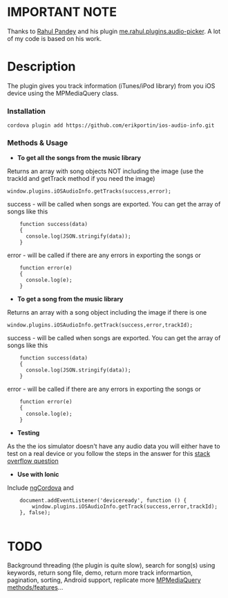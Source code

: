 # IMPORTANT NOTE

Thanks to [Rahul Pandey](https://github.com/an-rahulpandey) and his plugin [me.rahul.plugins.audio-picker](https://github.com/an-rahulpandey/ios-audio-picker.git). A lot of my code is based on his work.

# Description

The plugin gives you track information (iTunes/iPod library) from you iOS device using the MPMediaQuery class.

### Installation

    cordova plugin add https://github.com/erikportin/ios-audio-info.git

### Methods & Usage

- **To get all the songs from the music library**

Returns an array with song objects NOT including the image (use the trackId and getTrack method if you need the image)


````
window.plugins.iOSAudioInfo.getTracks(success,error);
````



  success - will be called when songs are exported. You can get the array of songs like this
  
```
    function success(data)
    {
      console.log(JSON.stringify(data));
    }
```
  
 error - will be called if there are any errors in exporting the songs or 

```
    function error(e)
    {
      console.log(e);
    }
```  

- **To get a song from the music library**

Returns an array with a song object including the image if there is one

````
window.plugins.iOSAudioInfo.getTrack(success,error,trackId);
````


  success - will be called when songs are exported. You can get the array of songs like this
  
```
    function success(data)
    {
      console.log(JSON.stringify(data));
    }
```
  
 error - will be called if there are any errors in exporting the songs or 

```
    function error(e)
    {
      console.log(e);
    }
```  

- **Testing**

As the the ios simulator doesn't have any audio data you will either have to test on a real device or you follow the steps in the answer for this [stack overflow question](http://stackoverflow.com/questions/3159716/can-i-access-ipod-library-on-simulator)

- **Use with Ionic**

Include [ngCordova](http://ngcordova.com/) and 

```
    document.addEventListener('deviceready', function () {
        window.plugins.iOSAudioInfo.getTrack(success,error,trackId);
    }, false);
        
```

# TODO

Background threading (the plugin is quite slow), search for song(s) using keywords, return song file, demo, return more track informartion, pagination, sorting, Android support, replicate more [MPMediaQuery methods/features](https://developer.apple.com/library/prerelease/ios/documentation/MediaPlayer/Reference/MPMediaQuery_ClassReference/index.html)...
